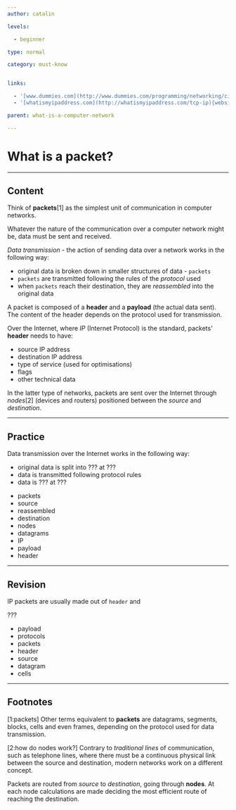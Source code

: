 ```yaml
---
author: catalin

levels:

  - beginner

type: normal

category: must-know


links:

  - '[www.dummies.com](http://www.dummies.com/programming/networking/cisco/cisco-networking-packets/){website}'
  - '[whatismyipaddress.com](http://whatismyipaddress.com/tcp-ip){website}'

parent: what-is-a-computer-network

---
```


# What is a packet?

---
## Content

Think of **packets**[1] as the simplest unit of communication in computer networks.

Whatever the nature of the communication over a computer network might be, data must be sent and received.

*Data transmission* - the action of sending data over a network works in the following way:
 - original data is broken down in smaller structures of data - `packets`
 - `packets` are transmitted following the rules of the *protocol* used
 -  when `packets` reach their destination, they are *reassembled* into the original data

A packet is composed of a **header** and a **payload** (the actual data sent). The content of the header depends on the protocol used for transmission.

Over the Internet, where *IP* (Internet Protocol) is the standard, packets' **header** needs to have:
 - source IP address
 - destination IP address
 - type of service (used for optimisations)
 - flags
 - other technical data

In the latter type of networks, packets are sent over the Internet through *nodes*[2] (devices and routers) positioned between the *source* and *destination*.

---
## Practice

Data transmission over the Internet works in the following way:
- original data is split into ??? at ???
- data is transmitted following protocol rules
- data is ??? at ???


* packets
* source
* reassembled
* destination
* nodes
* datagrams
* IP
* payload
* header

---
## Revision

IP packets are usually made out of `header` and

???


* payload
* protocols
* packets
* header
* source
* datagram
* cells

---
## Footnotes
[1:packets]
Other terms equivalent to **packets** are datagrams, segments, blocks, cells and even frames, depending on the protocol used for data transmission.

[2:how do nodes work?]
Contrary to *traditional lines* of communication, such as telephone lines, where there must be a continuous physical link between the source and destination, modern networks work on a different concept.

Packets are routed from *source* to *destination*, going through **nodes**. At each node calculations are made deciding the most efficient route of reaching the destination.
